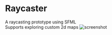 # Raycaster
A raycasting prototype using SFML<br>
Supports exploring custom 2d maps
![screenshot](https://i.imgur.com/Jvl8ut9.png)
